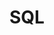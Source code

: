 ---
title: "SQL"
weight: 5
links:
- title: "Use The Index, Luke"
  link: "https://use-the-index-luke.com"
- title: "Do not use OFFSET for pagination"
  link: "https://use-the-index-luke.com/no-offset"
---